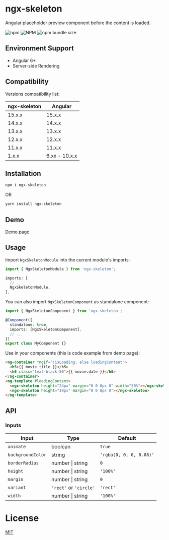 # ngx-skeleton

Angular placeholder preview component before the content is loaded.

![npm](https://img.shields.io/npm/v/ngx-skeleton) ![NPM](https://img.shields.io/npm/l/ngx-skeleton) ![npm bundle size](https://img.shields.io/bundlephobia/min/ngx-skeleton)

## Environment Support

- Angular 6+
- Server-side Rendering

## Compatibility

Versions compatibility list:

| ngx-skeleton | Angular       |
| ------------ | ------------- |
| 15.x.x       | 15.x.x        |
| 14.x.x       | 14.x.x        |
| 13.x.x       | 13.x.x        |
| 12.x.x       | 12.x.x        |
| 11.x.x       | 11.x.x        |
| 1.x.x        | 6.xx - 10.x.x |

## Installation

```sh
npm i ngx-skeleton
```

OR

```sh
yarn install ngx-skeleton
```

## Demo

[Demo page](https://avivharuzi.github.io/ngx-skeleton)

## Usage

Import `NgxSkeletonModule` into the current module's imports:

```ts
import { NgxSkeletonModule } from 'ngx-skeleton';

imports: [
  // ...
  NgxSkeletonModule,
],
```

You can also import `NgxSkeletonComponent` as standalone component:

```ts
import { NgxSkeletonComponent } from 'ngx-skeleton';

@Component({
  standalone: true,
  imports: [NgxSkeletonComponent],
  // ...
})
export class MyComponent {}
```

Use in your components (this is code example from demo page):

```html
<ng-container *ngIf="!isLoading; else loadingContent">
  <h5>{{ movie.title }}</h5>
  <h6 class="text-black-50">{{ movie.date }}</h6>
</ng-container>
<ng-template #loadingContent>
  <ngx-skeleton height="24px" margin="0 0 8px 0" width="50%"></ngx-skeleton>
  <ngx-skeleton height="19px" margin="0 0 8px 0"></ngx-skeleton>
</ng-template>
```

## API

### Inputs

| Input             | Type                   | Default                 |
| ----------------- | ---------------------- | ----------------------- |
| `animate`         | boolean                | `true`                  |
| `backgroundColor` | string                 | `'rgba(0, 0, 0, 0.08)'` |
| `borderRadius`    | number &#124; string   | `0`                     |
| `height`          | number &#124; string   | `'100%'`                |
| `margin`          | number &#124; string   | `0`                     |
| `variant`         | `'rect'` or `'circle'` | `'rect'`                |
| `width`           | number &#124; string   | `'100%'`                |

# License

[MIT](LICENSE)
